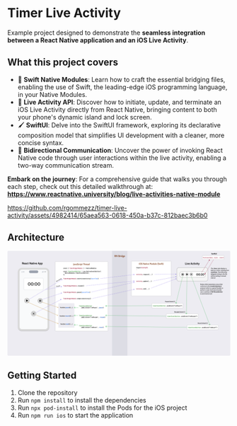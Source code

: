 # Timer Live Activity

Example project designed to demonstrate the **seamless integration between a React Native application and an iOS Live Activity**.

## What this project covers

- 🍏 **Swift Native Modules**: Learn how to craft the essential bridging files, enabling the use of Swift, the leading-edge iOS programming language, in your Native Modules.
- 🚀 **Live Activity API**: Discover how to initiate, update, and terminate an iOS Live Activity directly from React Native, bringing content to both your phone's dynamic island and lock screen.
- 🖌️ **SwiftUI**: Delve into the SwiftUI framework, exploring its declarative composition model that simplifies UI development with a cleaner, more concise syntax.
- 🔌 **Bidirectional Communication**: Uncover the power of invoking React Native code through user interactions within the live activity, enabling a two-way communication stream.

**Embark on the journey**: For a comprehensive guide that walks you through each step, check out this detailed walkthrough at: **https://www.reactnative.university/blog/live-activities-native-module**

https://github.com/rgommezz/timer-live-activity/assets/4982414/65aea563-0618-450a-b37c-812baec3b6b0

## Architecture
![](./assets/timer_live_activity_architecture.png)


## Getting Started

1. Clone the repository
2. Run `npm install` to install the dependencies
3. Run `npx pod-install` to install the Pods for the iOS project
4. Run `npm run ios` to start the application
